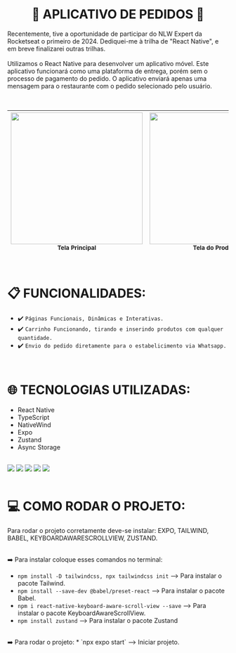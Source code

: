 <h1 align="center"> 🍔 APLICATIVO DE PEDIDOS 📱 </h1>
<p>
Recentemente, tive a oportunidade de participar do NLW Expert da Rocketseat o primeiro de 2024. Dediquei-me à trilha de "React Native", e em breve finalizarei outras trilhas.
<br>
<br>
Utilizamos o React Native para desenvolver um aplicativo móvel. Este aplicativo funcionará como uma plataforma de entrega, porém sem o processo de pagamento do pedido. O aplicativo enviará apenas uma mensagem para o restaurante com o pedido selecionado pelo usuário.
</p>
<br>

| <img src="https://github.com/BrunoMLobato/Cardapio-App-ReactNative/assets/108697633/6f9e4d9c-f9e8-499e-9d1c-09ef23341d63" width=300 ><br><sub>Tela Principal</sub> | <img src="https://github.com/BrunoMLobato/Cardapio-App-ReactNative/assets/108697633/f352465e-5d51-4a35-bad0-37d1cb2e6dcf" width=300><br><sub>Tela do Produto</sub> | <img src="https://github.com/BrunoMLobato/Cardapio-App-ReactNative/assets/108697633/5c2ce7e3-1b50-402e-b829-2bf9063d7adc" width=300><br><sub>Tela do Carrinho</sub>
| :---: | :---: | :---: |
<br>

# :clipboard: **FUNCIONALIDADES:**

* :heavy_check_mark: `Páginas Funcionais, Dinâmicas e Interativas. `
* :heavy_check_mark: `Carrinho Funcionando, tirando e inserindo produtos com qualquer quantidade.`
* :heavy_check_mark: `Envio do pedido diretamente para o estabelicimento via Whatsapp.`
<br>

# 🌐 **TECNOLOGIAS UTILIZADAS:**
* React Native
* TypeScript
* NativeWind
* Expo
* Zustand
* Async Storage
<br>

<div>
  <img src="https://img.shields.io/badge/Expo-1B1F23?style=for-the-badge&logo=expo&logoColor=white">
  <img src="https://img.shields.io/badge/TypeScript-007ACC?style=for-the-badge&logo=typescript&logoColor=white">
  <img src="https://img.shields.io/badge/Tailwind_CSS-38B2AC?style=for-the-badge&logo=tailwind-css&logoColor=white">
  <img src="https://img.shields.io/badge/React_Native-20232A?style=for-the-badge&logo=react&logoColor=61DAFB">
  <img src="https://img.shields.io/badge/Node%20js-339933?style=for-the-badge&logo=nodedotjs&logoColor=white">
</div>
<br>

# 💻 **COMO RODAR O PROJETO:**
Para rodar o projeto corretamente deve-se instalar:  EXPO, TAILWIND, BABEL, KEYBOARDAWARESCROLLVIEW, ZUSTAND.
<br>
<br>

➡️ Para instalar coloque esses comandos no terminal:
* `npm install -D tailwindcss, npx tailwindcss init` --> Para instalar o pacote Tailwind.
* `npm install --save-dev @babel/preset-react` --> Para instalar o pacote Babel.
* `npm i react-native-keyboard-aware-scroll-view --save` --> Para instalar o pacote KeyboardAwareScrollView.
* `npm install zustand` --> Para instalar o pacote Zustand
<br>
➡️ Para rodar o projeto:
* `npx expo start` --> Iniciar projeto.
